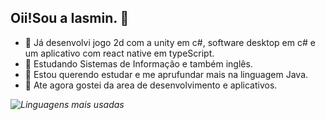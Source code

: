 ## Oii!Sou a Iasmin. 👋

- 🔭 Já desenvolvi jogo 2d com a unity em c#, software desktop em c# e um aplicativo com react native em typeScript.
- 🌱 Estudando Sistemas de Informação e também inglês.
- 🤔 Estou querendo estudar e me aprufundar mais na linguagem Java.
- 💬 Ate agora gostei da area de desenvolvimento e aplicativos.

*![Linguagens mais usadas](https://github-readme-stats.vercel.app/api/top-langs/?username=iasminsp&layout=compact)*

